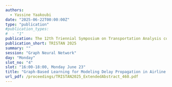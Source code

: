 ```yaml
---
authors:
  - Yassine Yaakoubi
date: "2025-06-22T00:00:00Z"
type: "publication"
#publication_types:
#  - "1"
publication: The 12th Triennial Symposium on Transportation Analysis conference
publication_short: TRISTAN 2025
summary: ""
session: "Graph Neural Network"
day: "Monday"
slot_no: "4"
slot: "16:00-18:00, Monday June 23"
title: "Graph-Based Learning for Modeling Delay Propagation in Airline Networks"
url_pdf: /proceedings/TRISTAN2025_ExtendedAbstract_460.pdf
---
```

